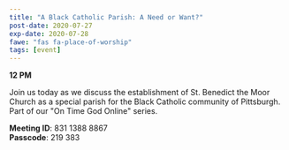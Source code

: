 ```yaml
---
title: "A Black Catholic Parish: A Need or Want?"
post-date: 2020-07-27
exp-date: 2020-07-28
fawe: "fas fa-place-of-worship"
tags: [event]
---
```

**12 PM**

Join us today as we discuss the establishment of St. Benedict the Moor Church as a special parish for the Black Catholic community of Pittsburgh. Part of our "On Time God Online" series.

<p class="text-danger"><b>Meeting ID</b>: 831 1388 8867
<br>
<b>Passcode</b>: 219 383
</p>
